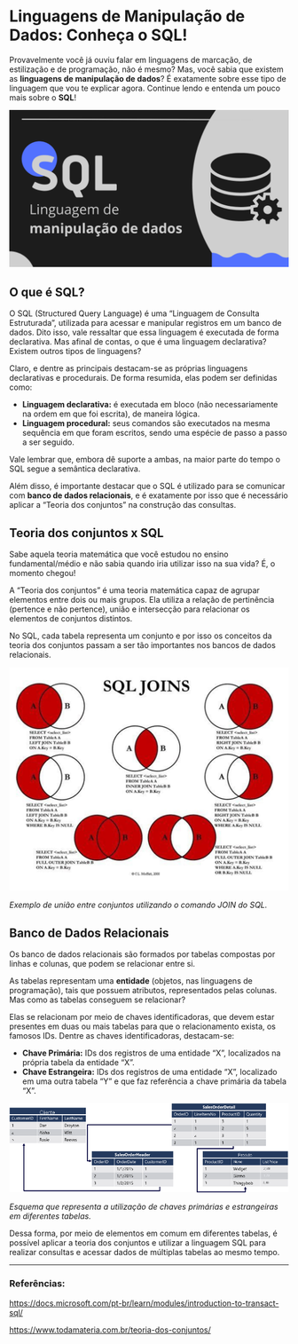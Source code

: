 # Linguagens de Manipulação de Dados: Conheça o SQL!

Provavelmente você já ouviu falar em linguagens de marcação, de estilização e de programação, não é mesmo? Mas, você sabia que existem as **linguagens de manipulação de dados**? É exatamente sobre esse tipo de linguagem que vou te explicar agora. Continue lendo e entenda um pouco mais sobre o **SQL**!

![SQL - Linguagem de manipulação de dados](./images/banco-dados.png)

## O que é SQL?

O SQL (Structured Query Language) é uma “Linguagem de Consulta Estruturada”, utilizada para acessar e manipular registros em um banco de dados. Dito isso, vale ressaltar que essa linguagem é executada de forma declarativa. Mas afinal de contas, o que é uma linguagem declarativa? Existem outros tipos de linguagens? 

Claro, e dentre as principais destacam-se as próprias linguagens declarativas e procedurais. De forma resumida, elas podem ser definidas como:

* **Linguagem declarativa:** é executada em bloco (não necessariamente na ordem em que foi escrita), de maneira lógica.
* **Linguagem procedural:** seus comandos são executados na mesma sequência em que foram escritos, sendo uma espécie de passo a passo a ser seguido.

Vale lembrar que, embora dê suporte a ambas, na maior parte do tempo o SQL segue a semântica declarativa.

Além disso, é importante destacar que o SQL é utilizado para se comunicar com **banco de dados relacionais**, e é exatamente por isso que é necessário aplicar a “Teoria dos conjuntos” na construção das consultas.

## Teoria dos conjuntos x SQL

Sabe aquela teoria matemática que você estudou no ensino fundamental/médio e não sabia quando iria utilizar isso na sua vida? É, o momento chegou!

A “Teoria dos conjuntos” é uma teoria matemática capaz de agrupar elementos entre dois ou mais grupos. Ela utiliza a relação de pertinência (pertence e não pertence), união e intersecção para relacionar os elementos de conjuntos distintos.

No SQL, cada tabela representa um conjunto e por isso os conceitos da teoria dos conjuntos passam a ser tão importantes nos bancos de dados relacionais.

![Exemplos de joins no SQL](./images/SQL-Joins.jpg)

*Exemplo de união entre conjuntos utilizando o comando JOIN do SQL.*

## Banco de Dados Relacionais

Os banco de dados relacionais são formados por tabelas compostas por linhas e colunas, que podem se relacionar entre si.

As tabelas representam uma **entidade** (objetos, nas linguagens de programação), tais que possuem atributos, representados pelas colunas. Mas como as tabelas conseguem se relacionar?

Elas se relacionam por meio de chaves identificadoras, que devem estar presentes em duas ou mais tabelas para que o relacionamento exista, os famosos IDs. Dentre as chaves identificadoras, destacam-se:

* **Chave Primária:** IDs dos registros de uma entidade “X”, localizados na própria tabela da entidade “X”.
* **Chave Estrangeira:** IDs dos registros de uma entidade “X”, localizado em uma outra tabela “Y” e que faz referência a chave primária da tabela “X”.

![Exemplos de chaves primárias e chaves extrangeiras no SQL](./images/relational-database.png)

*Esquema que representa a utilização de chaves primárias e estrangeiras em diferentes tabelas.*

Dessa forma, por meio de elementos em comum em diferentes tabelas, é possível aplicar a teoria dos conjuntos e utilizar a linguagem SQL para realizar consultas e acessar dados de múltiplas tabelas ao mesmo tempo.

---

### Referências:
https://docs.microsoft.com/pt-br/learn/modules/introduction-to-transact-sql/

https://www.todamateria.com.br/teoria-dos-conjuntos/
